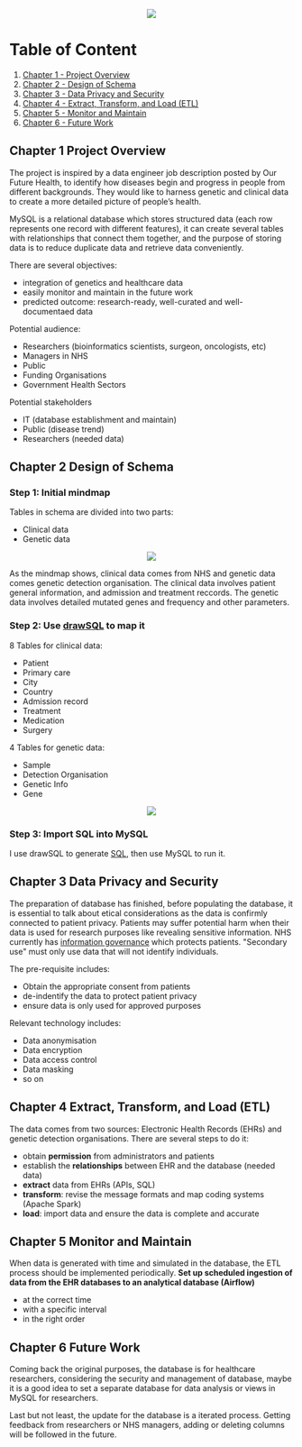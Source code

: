 <p align = "center">
  <img src="https://github.com/xiangivyli/Data-Science-Porfolio/blob/main/Data%20Platform%20Design%20for%20Healthcare%20Research%20(Database)/Image/EER%20Diagram%20MySQL.png">
  </p>

# Table of Content
1. [Chapter 1 - Project Overview](#chr1)
2. [Chapter 2 - Design of Schema](#chr2)
3. [Chapter 3 - Data Privacy and Security](#chr3)
4. [Chapter 4 - Extract, Transform, and Load (ETL)](#chr4)
5. [Chapter 5 - Monitor and Maintain](#chr5)
6. [Chapter 6 - Future Work](#chr6)


<a id = "ch1"></a>
## Chapter 1 Project Overview
The project is inspired by a data engineer job description posted by Our Future Health, to identify how diseases begin and progress in people from different backgrounds. They would like to harness genetic and clinical data to create a more detailed picture of people’s health. 

MySQL is a relational database which stores structured data (each row represents one record with different features), it can create several tables with relationships that connect them together, and the purpose of storing data is to reduce duplicate data and retrieve data conveniently.

There are several objectives:
 - integration of genetics and healthcare data
 - easily monitor and maintain in the future work
 - predicted outcome: research-ready, well-curated and well-documentaed data

Potential audience:
 - Researchers (bioinformatics scientists, surgeon, oncologists, etc)
 - Managers in NHS
 - Public
 - Funding Organisations
 - Government Health Sectors

Potential stakeholders
 - IT (database establishment and maintain)
 - Public (disease trend)
 - Researchers (needed data)

<a id = "ch2"></a>
## Chapter 2 Design of Schema
### Step 1: Initial mindmap 
Tables in schema are divided into two parts:
 - Clinical data
 - Genetic data
<p align = "center">
  <img src="https://github.com/xiangivyli/Data-Science-Porfolio/blob/main/Data%20Platform%20Design%20for%20Healthcare%20Research%20(Database)/Image/Schema%20mindmap.png">
            </p>
            
As the mindmap shows, clinical data comes from NHS and genetic data comes genetic detection organisation. The clinical data involves patient general information, and admission and treatment reccords. The genetic data involves detailed mutated genes and frequency and other parameters.

### Step 2: Use [drawSQL](https://drawsql.app/) to map it
8 Tables for clinical data:
 - Patient
 - Primary care
 - City
 - Country
 - Admission record
 - Treatment
 - Medication
 - Surgery

4 Tables for genetic data:
 - Sample
 - Detection Organisation
 - Genetic Info
 - Gene

<p align = "center">
  <img src="https://github.com/xiangivyli/Data-Science-Porfolio/blob/main/Data%20Platform%20Design%20for%20Healthcare%20Research%20(Database)/Image/Schema%20design.png">
  </p>

### Step 3: Import SQL into MySQL
I use drawSQL to generate [SQL](https://github.com/xiangivyli/Data-Science-Porfolio/blob/main/Data%20Platform%20Design%20for%20Healthcare%20Research%20(Database)/dataplatform_for_healthcare_research.sql), then use MySQL to run it.

<a id = "ch3"></a>
## Chapter 3 Data Privacy and Security
The preparation of database has finished, before populating the database, it is essential to talk about etical considerations as the data is confirmly connected to patient privacy. Patients may suffer potential harm when their data is used for research purposes like revealing sensitive information. NHS currently has [information governance](https://www.england.nhs.uk/ig/about/) which protects patients. "Secondary use" must only use data that will not identify individuals.

The pre-requisite includes:
 - Obtain the appropriate consent from patients
 - de-indentify the data to protect patient privacy
 - ensure data is only used for approved purposes

Relevant technology includes:
 - Data anonymisation
 - Data encryption
 - Data access control
 - Data masking
 - so on

<a id = "ch4"></a>
## Chapter 4 Extract, Transform, and Load (ETL)
The data comes from two sources: Electronic Health Records (EHRs) and genetic detection organisations. 
There are several steps to do it:
 - obtain **permission** from administrators and patients
 - establish the **relationships** between EHR and the database (needed data)
 - **extract** data from EHRs (APIs, SQL)
 - **transform**: revise the message formats and map coding systems (Apache Spark)
 - **load**: import data and ensure the data is complete and accurate 

<a id = "ch5"></a>
## Chapter 5 Monitor and Maintain
When data is generated with time and simulated in the database, the ETL process should be implemented periodically.
**Set up scheduled ingestion of data from the EHR databases to an analytical database (Airflow)**
 - at the correct time
 - with a specific interval
 - in the right order

<a id = "ch6"></a>
## Chapter 6 Future Work
Coming back the original purposes, the database is for healthcare researchers, considering the security and management of database, maybe it is a good idea to set a separate database for data analysis or views in MySQL for researchers.

Last but not least, the update for the database is a iterated process. Getting feedback from researchers or NHS managers, adding or deleting columns will be followed in the future.


